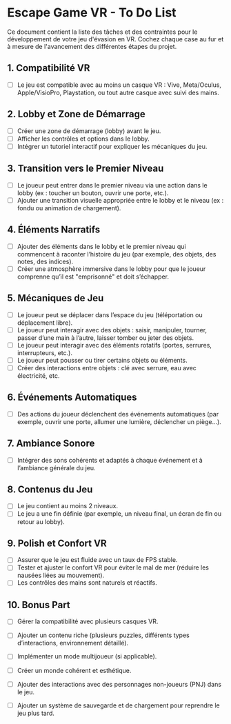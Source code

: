 # Escape Game VR - To Do List

Ce document contient la liste des tâches et des contraintes pour le développement de votre jeu d'évasion en VR. Cochez chaque case au fur et à mesure de l'avancement des différentes étapes du projet.

## 1. **Compatibilité VR**
- [ ] Le jeu est compatible avec au moins un casque VR : Vive, Meta/Oculus, Apple/VisioPro, Playstation, ou tout autre casque avec suivi des mains.

## 2. **Lobby et Zone de Démarrage**
- [ ] Créer une zone de démarrage (lobby) avant le jeu.
- [ ] Afficher les contrôles et options dans le lobby.
- [ ] Intégrer un tutoriel interactif pour expliquer les mécaniques du jeu.

## 3. **Transition vers le Premier Niveau**
- [ ] Le joueur peut entrer dans le premier niveau via une action dans le lobby (ex : toucher un bouton, ouvrir une porte, etc.).
- [ ] Ajouter une transition visuelle appropriée entre le lobby et le niveau (ex : fondu ou animation de chargement).

## 4. **Éléments Narratifs**
- [ ] Ajouter des éléments dans le lobby et le premier niveau qui commencent à raconter l’histoire du jeu (par exemple, des objets, des notes, des indices). 
- [ ] Créer une atmosphère immersive dans le lobby pour que le joueur comprenne qu’il est "emprisonné" et doit s’échapper.

## 5. **Mécaniques de Jeu**
- [ ] Le joueur peut se déplacer dans l’espace du jeu (téléportation ou déplacement libre).
- [ ] Le joueur peut interagir avec des objets : saisir, manipuler, tourner, passer d’une main à l’autre, laisser tomber ou jeter des objets.
- [ ] Le joueur peut interagir avec des éléments rotatifs (portes, serrures, interrupteurs, etc.).
- [ ] Le joueur peut pousser ou tirer certains objets ou éléments.
- [ ] Créer des interactions entre objets : clé avec serrure, eau avec électricité, etc.

## 6. **Événements Automatiques**
- [ ] Des actions du joueur déclenchent des événements automatiques (par exemple, ouvrir une porte, allumer une lumière, déclencher un piège…).

## 7. **Ambiance Sonore**
- [ ] Intégrer des sons cohérents et adaptés à chaque événement et à l’ambiance générale du jeu.

## 8. **Contenus du Jeu**
- [ ] Le jeu contient au moins 2 niveaux.
- [ ] Le jeu a une fin définie (par exemple, un niveau final, un écran de fin ou retour au lobby).

## 9. **Polish et Confort VR**
- [ ] Assurer que le jeu est fluide avec un taux de FPS stable.
- [ ] Tester et ajuster le confort VR pour éviter le mal de mer (réduire les nausées liées au mouvement).
- [ ] Les contrôles des mains sont naturels et réactifs.

## 10. **Bonus Part**
- [ ] Gérer la compatibilité avec plusieurs casques VR.
- [ ] Ajouter un contenu riche (plusieurs puzzles, différents types d’interactions, environnement détaillé).
- [ ] Implémenter un mode multijoueur (si applicable).
- [ ] Créer un monde cohérent et esthétique.
- [ ] Ajouter des interactions avec des personnages non-joueurs (PNJ) dans le jeu.
- [ ] Ajouter un système de sauvegarde et de chargement pour reprendre le jeu plus tard.

